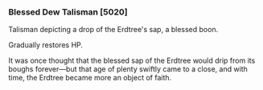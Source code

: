 ### Blessed Dew Talisman [5020]

Talisman depicting a drop of the Erdtree's sap, a blessed boon.

Gradually restores HP.

It was once thought that the blessed sap of the Erdtree would drip from its boughs forever—but that age of plenty swiftly came to a close, and with time, the Erdtree became more an object of faith.